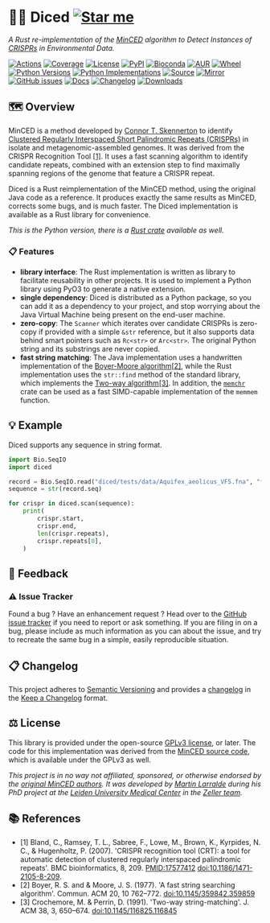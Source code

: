 # 🔪🧅 Diced [![Star me](https://img.shields.io/github/stars/althonos/mincer?style=social&label=Star&maxAge=3600)](https://github.com/althonos/diced/stargazers)

*A Rust re-implementation of the [MinCED](https://github.com/ctSkennerton/minced) algorithm to Detect Instances of [CRISPRs](https://en.wikipedia.org/wiki/CRISPR) in Environmental Data.*

[![Actions](https://img.shields.io/github/actions/workflow/status/althonos/diced/python.yml?branch=main&logo=github&style=flat-square&maxAge=300)](https://github.com/althonos/diced/actions)
[![Coverage](https://img.shields.io/codecov/c/gh/althonos/diced?style=flat-square&maxAge=3600&logo=codecov)](https://codecov.io/gh/althonos/diced/)
[![License](https://img.shields.io/badge/license-GPLv3-blue.svg?style=flat-square&maxAge=2678400)](https://choosealicense.com/licenses/gpl-3.0/)
[![PyPI](https://img.shields.io/pypi/v/diced.svg?style=flat-square&maxAge=3600&logo=PyPI)](https://pypi.org/project/diced)
[![Bioconda](https://img.shields.io/conda/vn/bioconda/diced?style=flat-square&maxAge=3600&logo=anaconda)](https://anaconda.org/bioconda/diced)
[![AUR](https://img.shields.io/aur/version/python-diced?logo=archlinux&style=flat-square&maxAge=3600)](https://aur.archlinux.org/packages/python-diced)
[![Wheel](https://img.shields.io/pypi/wheel/diced.svg?style=flat-square&maxAge=3600)](https://pypi.org/project/diced/#files)
[![Python Versions](https://img.shields.io/pypi/pyversions/diced.svg?style=flat-square&maxAge=600&logo=python)](https://pypi.org/project/diced/#files)
[![Python Implementations](https://img.shields.io/pypi/implementation/diced.svg?style=flat-square&maxAge=600&label=impl)](https://pypi.org/project/diced/#files)
[![Source](https://img.shields.io/badge/source-GitHub-303030.svg?maxAge=2678400&style=flat-square)](https://github.com/althonos/diced/)
[![Mirror](https://img.shields.io/badge/mirror-LUMC-001158?style=flat-square&maxAge=2678400)](https://git.lumc.nl/mflarralde/diced/)
[![GitHub issues](https://img.shields.io/github/issues/althonos/diced.svg?style=flat-square&maxAge=600)](https://github.com/althonos/diced/issues)
[![Docs](https://img.shields.io/readthedocs/diced/latest?style=flat-square&maxAge=600)](https://diced.readthedocs.io)
[![Changelog](https://img.shields.io/badge/keep%20a-changelog-8A0707.svg?maxAge=2678400&style=flat-square)](https://github.com/althonos/diced/blob/main/CHANGELOG.md)
[![Downloads](https://img.shields.io/pypi/dm/diced?style=flat-square&color=303f9f&maxAge=86400&label=downloads)](https://pepy.tech/project/diced)

## 🗺️ Overview

MinCED is a method developed by [Connor T. Skennerton](https://github.com/ctSkennerton) 
to identify [Clustered Regularly Interspaced Short Palindromic Repeats (CRISPRs)](https://en.wikipedia.org/wiki/CRISPR) 
in isolate and metagenomic-assembled genomes. It was derived from the CRISPR 
Recognition Tool [\[1\]](#ref1). It uses a fast scanning algorithm to identify
candidate repeats, combined with an extension step to find maximally spanning
regions of the genome that feature a CRISPR repeat.

Diced is a Rust reimplementation of the MinCED method, using the original
Java code as a reference. It produces exactly the same results as MinCED,
corrects some bugs, and is much faster. The Diced implementation is available 
as a Rust library for convenience.

*This is the Python version, there is a [Rust crate](https://crates.io/crates/diced) available as well.*

### 📋 Features

- **library interface**: The Rust implementation is written as library to facilitate 
  reusability in other projects. It is used to implement a Python library using
  PyO3 to generate a native extension.
- **single dependency**: Diced is distributed as a Python package, so you
  can add it as a dependency to your project, and stop worrying about the
  Java Virtual Machine being present on the end-user machine.
- **zero-copy**: The `Scanner` which iterates over candidate CRISPRs is zero-copy if 
  provided with a simple `&str` reference, but it also supports data behind smart 
  pointers such as `Rc<str>` or `Arc<str>`. The original Python string and its
  substrings are never copied.
- **fast string matching**: The Java implementation uses a handwritten implementation 
  of the [Boyer-Moore algorithm](https://en.wikipedia.org/wiki/Boyer%E2%80%93Moore_string-search_algorithm)[\[2\]](#ref2), while the Rust 
  implementation uses the `str::find` method of the standard library, which 
  implements the [Two-way algorithm](https://en.wikipedia.org/wiki/Two-way_string-matching_algorithm)[\[3\]](#ref3). In addition, the [`memchr`](https://crates.io/crates/memchr) crate can be used as a fast SIMD-capable 
  implementation of the `memmem` function.

## 💡 Example

Diced supports any sequence in string format.

```python
import Bio.SeqIO
import diced

record = Bio.SeqIO.read("diced/tests/data/Aquifex_aeolicus_VF5.fna", "fasta")
sequence = str(record.seq)

for crispr in diced.scan(sequence):
    print(
        crispr.start,
        crispr.end,
        len(crispr.repeats),
        crispr.repeats[0],
    )
```

## 💭 Feedback

### ⚠️ Issue Tracker

Found a bug ? Have an enhancement request ? Head over to the [GitHub issue
tracker](https://github.com/althonos/diced/issues) if you need to report
or ask something. If you are filing in on a bug, please include as much
information as you can about the issue, and try to recreate the same bug
in a simple, easily reproducible situation.

<!-- ### 🏗️ Contributing

Contributions are more than welcome! See [`CONTRIBUTING.md`](https://github.com/althonos/diced/blob/master/CONTRIBUTING.md) for more details. -->

## 📋 Changelog

This project adheres to [Semantic Versioning](http://semver.org/spec/v2.0.0.html)
and provides a [changelog](https://github.com/althonos/diced/blob/master/CHANGELOG.md)
in the [Keep a Changelog](http://keepachangelog.com/en/1.0.0/) format.

## ⚖️ License

This library is provided under the open-source
[GPLv3 license](https://choosealicense.com/licenses/gpl-3.0/), or later. 
The code for this implementation was derived from the 
[MinCED source code](https://github.com/ctSkennerton/minced), which is 
available under the GPLv3 as well.

*This project is in no way not affiliated, sponsored, or otherwise endorsed
by the [original MinCED authors](https://github.com/ctSkennerton). It was developed 
by [Martin Larralde](https://github.com/althonos/) during his PhD project at 
the [Leiden University Medical Center](https://www.lumc.nl/en/) in the 
[Zeller team](https://github.com/zellerlab).*

## 📚 References

- <a id="ref1">\[1\]</a> Bland, C., Ramsey, T. L., Sabree, F., Lowe, M., Brown, K., Kyrpides, N. C., & Hugenholtz, P. (2007). 'CRISPR recognition tool (CRT): a tool for automatic detection of clustered regularly interspaced palindromic repeats'. BMC bioinformatics, 8, 209. [PMID:17577412](https://pubmed.ncbi.nlm.nih.gov/17577412/) [doi:10.1186/1471-2105-8-209](https://doi.org/10.1186/1471-2105-8-209).
- <a id="ref2">\[2\]</a> Boyer, R. S. and & Moore, J. S. (1977). 'A fast string searching algorithm'. Commun. ACM 20, 10 762–772. [doi:10.1145/359842.359859](https://doi.org/10.1145/359842.359859)
- <a id="ref3">\[3\]</a> Crochemore, M. & Perrin, D. (1991). 'Two-way string-matching'. J. ACM 38, 3, 650–674. [doi:10.1145/116825.116845](https://doi.org/10.1145/116825.116845)

  


  


